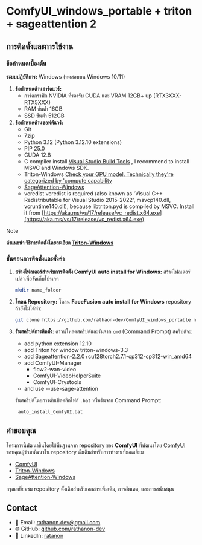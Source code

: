 # ComfyUI_windows_portable  + triton + sageattention 2  
## การติดตั้งและการใช้งาน
### ข้อกำหนดเบื้องต้น
 **ระบบปฏิบัติการ:** Windows (ทดสอบบน Windows 10/11)
1. **ข้อกำหนดด้านฮาร์ดแวร์:**
   - การ์ดกราฟิก NVIDIA ที่รองรับ CUDA และ VRAM 12GB+ up (RTX3XXX-RTX5XXX)
   - RAM ขั้นต่ำ 16GB
   - SSD ขั้นต่ำ 512GB 
2. **ข้อกำหนดด้านซอฟต์แวร์:**
   - Git
   - 7zip
   - Python 3.12 (Python 3.12.10 extensions)
   - PIP 25.0
   - CUDA 12.8
   - C compiler install [Visual Studio Build Tools](https://aka.ms/vs/17/release/vs_BuildTools.exe) , I recommend to install MSVC and Windows SDK.
   - Triton-Windows [Check your GPU model. Technically they're categorized by 'compute capability](https://github.com/woct0rdho/triton-windows?tab=readme-ov-file#1-gpu)
   - [SageAttention-Windows](https://github.com/woct0rdho/SageAttention)
   - vcredist vcredist is required (also known as 'Visual C++ Redistributable for Visual Studio 2015-2022', msvcp140.dll, vcruntime140.dll), because libtriton.pyd is compiled by MSVC. Install it from
    [https://aka.ms/vs/17/release/vc_redist.x64.exe](https://aka.ms/vs/17/release/vc_redist.x64.exe)

> [!NOTE]  
> **คำแนะนำ วิธีการติดตั้งโดยละเอียด [Triton-Windows](https://github.com/woct0rdho/triton-windows)**

### ขั้นตอนการติดตั้งและตั้งค่า
1. **สร้างโฟลเดอร์สำหรับการติดตั้ง ComfyUI auto install for Windows:**
   สร้างโฟลเดอร์เปล่าเพื่อจัดเก็บโปรเจค
   ```bash
   mkdir name_folder
   ```

2. **โคลน Repository:**
   โคลน **FaceFusion auto install for Windows** repository ถ้ายังไม่ได้ทำ:
   ```bash
   git clone https://github.com/rathaon-dev/ComfyUI_windows_portable name_folder
   ```

3. **รันสคริปต์การติดตั้ง:**
   ดาวน์โหลดสคริปต์และรันจาก `cmd` (Command Prompt) สคริปต์จะ:
   - add  python extension  12.10
   - add Triton for window triton-windows-3.3
   - add Sageattention-2.2.0+cu128torch2.7.1-cp312-cp312-win_amd64
   - add ComfyUI-Manager
      * flow2-wan-video 
      * ComfyUI-VideoHelperSuite
      * ComfyUI-Crystools
    - and use --use-sage-attention
      
   รันสคริปต์โดยการดับเบิลคลิกไฟล์ `.bat` หรือรันจาก Command Prompt:
   ```bash
    auto_install_ComfyUI.bat
   ```
   
## คำขอบคุณ

โครงการนี้พัฒนาขึ้นโดยใช้พื้นฐานจาก repository ของ **ComfyUI** ที่พัฒนาโดย [ComfyUI](https://github.com/comfyanonymous/ComfyUI) ขอบคุณผู้ร่วมพัฒนาใน repository ดั้งเดิมสำหรับการทำงานที่ยอดเยี่ยม

- [ComfyUI](https://github.com/comfyanonymous/ComfyUI)
- [Triton-Windows](https://github.com/woct0rdho/triton-windows)
- [SageAttention-Windows](https://github.com/woct0rdho/SageAttention)

กรุณาเยี่ยมชม repository ดั้งเดิมสำหรับเอกสารเพิ่มเติม, การอัพเดต, และการสนับสนุน
## Contact
- 📧 Email: [rathanon.dev@gmail.com](mailto:rathanon.dev@gmail.com)
- 🌐 GitHub: [github.com/rathanon-dev](https://github.com/rathanon-dev)
- 🔗 LinkedIn: [ratanon](www.linkedin.com/in/ratanon-sangrungsawang-233348327)

